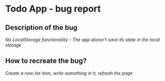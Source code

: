 # Todo App - bug report

## Description of the bug

_No LocalStorage functionality - The app doesn't save its state in the local storage_

## How to recreate the bug?

_Create a new list item, write something in it, refresh the page_
